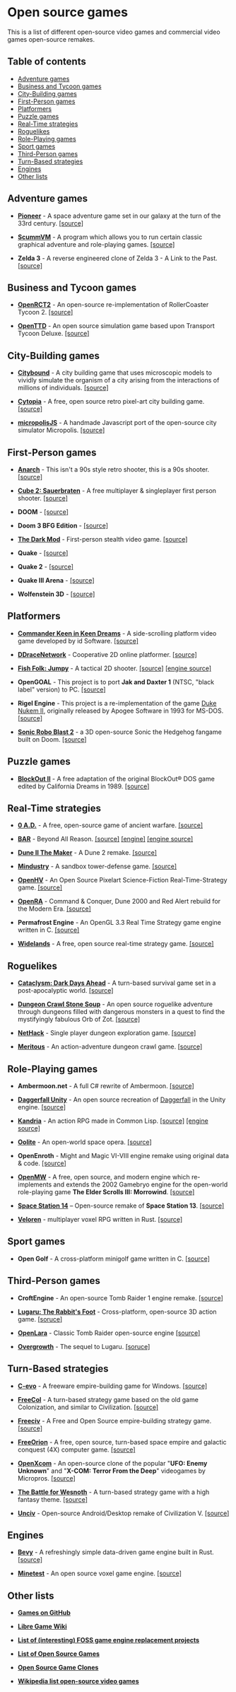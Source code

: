 # Open source games

This is a list of different open-source video games and commercial video games open-source remakes.
## Table of contents

- [Adventure games](#adventure-games)
- [Business and Tycoon games](#business-and-tycoon-games)
- [City-Building games](#city-building-games)
- [First-Person games](#first-person-games)
- [Platformers](#platformers)
- [Puzzle games](#puzzle-games)
- [Real-Time strategies](#real-time-strategies)
- [Roguelikes](#roguelikes)
- [Role-Playing games](#role-playing-games)
- [Sport games](#sport-games)
- [Third-Person games](#third-person-games)
- [Turn-Based strategies](#turn-based-strategies)
- [Engines](#engines)
- [Other lists](#other-lists)

## Adventure games

- **[Pioneer](https://pioneerspacesim.net)** - A space adventure game set in our galaxy at the turn of the 33rd century. [[source]](https://github.com/pioneerspacesim/pioneer)

- **[ScummVM](https://www.scummvm.org)** - A program which allows you to run certain classic graphical adventure and role-playing games. [[source]](https://github.com/scummvm/scummvm)

- **Zelda 3** - A reverse engineered clone of Zelda 3 - A Link to the Past. [[source]](https://github.com/snesrev/zelda3)

## Business and Tycoon games

- **[OpenRCT2](https://openrct2.org)** - An open-source re-implementation of RollerCoaster Tycoon 2. [[source]](https://github.com/OpenRCT2/OpenRCT2)

- **[OpenTTD](https://www.openttd.org)** - An open source simulation game based upon Transport Tycoon Deluxe. [[source]](https://github.com/OpenTTD/OpenTTD)

## City-Building games

- **[Citybound](https://aeplay.org/citybound)** - A city building game that uses microscopic models to vividly simulate the organism of a city arising from the interactions of millions of individuals. [[source]](https://github.com/citybound/citybound)

- **[Cytopia](https://cytopia.itch.io/cytopia)** - A free, open source retro pixel-art city building game. [[source]](https://github.com/CytopiaTeam/Cytopia)

- **[micropolisJS](http://www.graememcc.co.uk/micropolisJS)** -  A handmade Javascript port of the open-source city simulator Micropolis. [[source]](https://github.com/graememcc/micropolisJS)

## First-Person games

- **[Anarch](https://drummyfish.gitlab.io/anarch)** - This isn't a 90s style retro shooter, this is a 90s shooter. [[source]](https://gitlab.com/drummyfish/anarch)

- **[Cube 2: Sauerbraten](http://sauerbraten.org)** - A free multiplayer & singleplayer first person shooter. [[source]](https://sourceforge.net/projects/sauerbraten)

- **DOOM** - [[source]](https://github.com/id-Software/DOOM)

- **Doom 3 BFG Edition** - [[source]](https://github.com/id-Software/DOOM-3-BFG)

- **[The Dark Mod](https://www.thedarkmod.com/main)** - First-person stealth video game. [[source]](https://svn.thedarkmod.com/publicsvn/darkmod_src/trunk)

- **Quake** - [[source]](https://github.com/id-Software/Quake)

- **Quake 2** - [[source]](https://github.com/id-Software/Quake-2)

- **Quake III Arena** - [[source]](https://github.com/id-Software/Quake-III-Arena)

- **Wolfenstein 3D** - [[source]](https://github.com/id-Software/wolf3d)

## Platformers

- **[Commander Keen in Keen Dreams](https://en.wikipedia.org/wiki/Commander_Keen_in_Keen_Dreams)** - A side-scrolling platform video game developed by id Software. [[source]](https://github.com/keendreams/keen)

- **[DDraceNetwork](https://ddnet.tw)** - Cooperative 2D online platformer. [[source]](https://github.com/ddnet/ddnet)

- **[Fish Folk: Jumpy](https://fishfolk.org/games/jumpy)** - A tactical 2D shooter. [[source]](https://github.com/fishfolk/jumpy) [[engine source]](https://github.com/bevyengine/bevy)

- **OpenGOAL** - This project is to port **Jak and Daxter 1** (NTSC, "black label" version) to PC. [[source]](https://github.com/water111/jak-project)

- **Rigel Engine** - This project is a re-implementation of the game [Duke Nukem II](https://en.wikipedia.org/wiki/Duke_Nukem_II), originally released by Apogee Software in 1993 for MS-DOS. [[source]](https://github.com/lethal-guitar/RigelEngine)

- **[Sonic Robo Blast 2](https://www.srb2.org)** - a 3D open-source Sonic the Hedgehog fangame built on Doom. [[source]](https://git.do.srb2.org/STJr/SRB2)

## Puzzle games

- **[BlockOut II](http://www.blockout.net/blockout2)** - A free adaptation of the original BlockOut® DOS game edited by California Dreams in 1989. [[source]](https://sourceforge.net/projects/blockout/files/blockout/BlockOut%202.5)

## Real-Time strategies

- **[0 A.D.](https://play0ad.com)** -  A free, open-source game of ancient warfare. [[source]](https://github.com/0ad/0ad)

- **[BAR](https://www.beyondallreason.info)** - Beyond All Reason. [[source]](https://github.com/beyond-all-reason/Beyond-All-Reason) [[engine]](https://springrts.com) [[engine source]](https://github.com/spring/spring)

- **[Dune II The Maker](https://dune2themaker.fundynamic.com)** - A Dune 2 remake. [[source]](https://github.com/stefanhendriks/Dune-II---The-Maker)

- **[Mindustry](https://mindustrygame.github.io)** - A sandbox tower-defense game. [[source]](https://github.com/Anuken/Mindustry)

- **[OpenHV](https://www.openhv.net)** - An Open Source Pixelart Science-Fiction Real-Time-Strategy game. [[source]](https://github.com/OpenHV/OpenHV)

- **[OpenRA](https://www.openra.net)** - Command & Conquer, Dune 2000 and Red Alert rebuild for the Modern Era. [[source]](https://github.com/OpenRA/OpenRA)

- **Permafrost Engine** - An OpenGL 3.3 Real Time Strategy game engine written in C. [[source]](https://github.com/eduard-permyakov/permafrost-engine)

- **[Widelands](https://www.widelands.org)** - A free, open source real-time strategy game. [[source]](https://github.com/widelands/widelands)

## Roguelikes

- **[Cataclysm: Dark Days Ahead](https://cataclysmdda.org)** - A turn-based survival game set in a post-apocalyptic world. [[source]](https://github.com/CleverRaven/Cataclysm-DDA)

- **[Dungeon Crawl Stone Soup](https://crawl.develz.org)** - An open source roguelike adventure through dungeons filled with dangerous monsters in a quest to find the mystifyingly fabulous Orb of Zot. [[source]](https://github.com/crawl/crawl)

- **[NetHack](https://nethack.org)** - Single player dungeon exploration game. [[source]](https://github.com/NetHack/NetHack)

- **[Meritous](http://asceai.net/meritous)** - An action-adventure dungeon crawl game. [[source]](http://www.asceai.net/files/meritous_v12_src.tar.bz2)

## Role-Playing games

- **Ambermoon.net** - A full C# rewrite of Ambermoon. [[source]](https://github.com/Pyrdacor/Ambermoon.net)

- **[Daggerfall Unity](https://www.dfworkshop.net)** - An open source recreation of [Daggerfall](https://en.wikipedia.org/wiki/The_Elder_Scrolls_II:_Daggerfall) in the Unity engine. [[source]](https://github.com/Interkarma/daggerfall-unity)

- **[Kandria](https://kandria.com)** - An action RPG made in Common Lisp. [[source]](https://github.com/Shirakumo/Kandria) [[engine source]](https://github.com/Shirakumo/trial)

- **[Oolite](http://www.oolite.org)** - An open-world space opera. [[source]](http://www.oolite.org)

- **OpenEnroth** - Might and Magic VI-VIII engine remake using original data & code. [[source]](https://github.com/OpenEnroth/OpenEnroth)

- **[OpenMW](https://openmw.org)** - A free, open source, and modern engine which re-implements and extends the 2002 Gamebryo engine for the open-world role-playing game **The Elder Scrolls III: Morrowind**. [[source]](https://github.com/OpenMW/openmw)

- **[Space Station 14](https://spacestation14.io/)** – Open-source remake of **Space Station 13**. [[source]](https://github.com/space-wizards/space-station-14)

- **[Veloren](https://www.veloren.net/)** - multiplayer voxel RPG written in Rust. [[source]](https://github.com/veloren/veloren)

## Sport games

- **Open Golf** - A cross-platform minigolf game written in C. [[source]](https://github.com/mgerdes/Open-Golf)

## Third-Person games

- **CroftEngine** - An open-source Tomb Raider 1 engine remake. [[source]](https://github.com/stohrendorf/CroftEngine)

- **[Lugaru: The Rabbit's Foot](http://www.wolfire.com/lugaru)** - Cross-platform, open-source 3D action game. [[soruce]](https://github.com/WolfireGames/lugaru)

- **[OpenLara](http://xproger.info/projects/OpenLara)** - Classic Tomb Raider open-source engine [[source]](https://github.com/XProger/OpenLara)

- **[Overgrowth](https://overgrowth.wolfire.com/)** - The sequel to Lugaru. [[soruce]](https://github.com/WolfireGames/overgrowth)

## Turn-Based strategies

- **[C-evo](http://c-evo.org/)** - A freeware empire-building game for Windows. [[source]](http://c-evo.org/files/files.php)

- **[FreeCol](https://www.freecol.org/)** - A turn-based strategy game based on the old game Colonization, and similar to Civilization. [[source]](https://github.com/FreeCol/freecol)

- **[Freeciv](http://www.freeciv.org/)** - A Free and Open Source empire-building strategy game. [[source]](https://github.com/freeciv/freeciv)

- **[FreeOrion](https://www.freeorion.org/index.php/Main_Page)** - A free, open source, turn-based space empire and galactic conquest (4X) computer game. [[source]](https://github.com/freeorion/freeorion)

- **[OpenXcom](https://openxcom.org/)** - An open-source clone of the popular "**UFO: Enemy Unknown**" and "**X-COM: Terror From the Deep**" videogames by Micropros. [[source]](https://github.com/OpenXcom/OpenXcom)

- **[The Battle for Wesnoth](https://www.wesnoth.org/)** - A turn-based strategy game with a high fantasy theme. [[source]](https://github.com/wesnoth/wesnoth)

- **[Unciv](https://yairm210.itch.io/unciv)** - Open-source Android/Desktop remake of Civilization V. [[source]](https://github.com/yairm210/Unciv)

## Engines

- **[Bevy](https://bevyengine.org)** - A refreshingly simple data-driven game engine built in Rust. [[source]](https://github.com/bevyengine/bevy)

- **[Minetest](https://www.minetest.net)** - An open source voxel game engine. [[source]](https://github.com/minetest/minetest)

## Other lists

- **[Games on GitHub](https://github.com/leereilly/games)**

- **[Libre Game Wiki](https://libregamewiki.org)**

- **[List of (interesting) FOSS game engine replacement projects](https://forum.openmw.org/viewtopic.php?p=57882)**

- **[List of Open Source Games](https://trilarion.github.io/opensourcegames)**

- **[Open Source Game Clones](https://osgameclones.com)**

- **[Wikipedia list open-source video games](https://en.wikipedia.org/wiki/List_of_open-source_video_games)**
